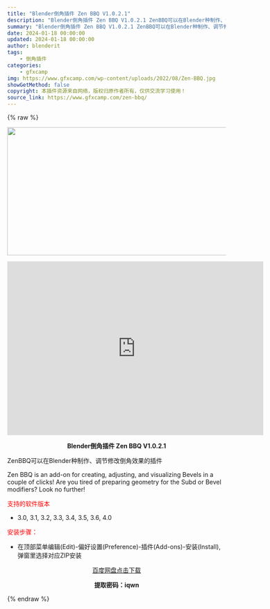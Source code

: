 ```yaml
---
title: "Blender倒角插件 Zen BBQ V1.0.2.1"
description: "Blender倒角插件 Zen BBQ V1.0.2.1 ZenBBQ可以在Blender种制作、调节修改倒角效果的插件 Zen BBQ is an add-on for creating, adju..."
summary: "Blender倒角插件 Zen BBQ V1.0.2.1 ZenBBQ可以在Blender种制作、调节修改倒角效果的插件 Zen BBQ is an add-on for creating, adju..."
date: 2024-01-18 00:00:00
updated: 2024-01-18 00:00:00
author: blenderit
tags: 
    - 倒角插件
categories:
    - gfxcamp
img: https://www.gfxcamp.com/wp-content/uploads/2022/08/Zen-BBQ.jpg
showGetMethod: false
copyright: 本插件资源来自网络，版权归原作者所有，仅供交流学习使用！
source_link: https://www.gfxcamp.com/zen-bbq/
---
```


{% raw %}
<div><p><img decoding="async" class="aligncenter size-full wp-image-106419" src="https://www.gfxcamp.com/wp-content/uploads/2022/08/Zen-BBQ.jpg" data-src="https://www.gfxcamp.com/wp-content/uploads/2022/08/Zen-BBQ.jpg" alt="" width="590" height="295" data-srcset="https://www.gfxcamp.com/wp-content/uploads/2022/08/Zen-BBQ.jpg 590w, https://www.gfxcamp.com/wp-content/uploads/2022/08/Zen-BBQ-150x75.jpg 150w" data-sizes="(max-width: 590px) 100vw, 590px"></p><p style="text-align: center;"><iframe loading="lazy" src="https://player.youku.com/embed/XNTg5ODAyNjU5Mg==" width="590" height="400" frameborder="0" allowfullscreen="allowfullscreen" data-mce-fragment="1"></iframe></p><p style="text-align: center;"><strong>Blender倒角插件 Zen BBQ V1.0.2.1</strong></p><p>ZenBBQ可以在Blender种制作、调节修改倒角效果的插件</p><p>Zen BBQ is an add-on for creating, adjusting, and visualizing Bevels in a couple of clicks! Are you tired of preparing geometry for the Subd or Bevel modifiers? Look no further!</p><p><span style="color: #ff0000;">支持的软件版本</span></p><ul>
<li>3.0, 3.1, 3.2, 3.3, 3.4, 3.5, 3.6, 4.0</li>
</ul><p><span style="color: #ff0000;">安装步骤：</span></p><ul>
<li>在顶部菜单编辑(Edit)-偏好设置(Preference)-插件(Add-ons)-安装(Install),弹窗里选择对应ZIP安装</li>
</ul><p style="text-align: center;"><a class="maxbutton-3 maxbutton maxbutton-baidu" target="_blank" rel="noopener" href="https://pan.baidu.com/s/1gtf7BMv7vDBsnhukKT9iwg?pwd=iqwn"><span class="mb-text">百度网盘点击下载</span></a></p><p style="text-align: center;"><strong>提取密码：iqwn</strong></p></div>
<div style="display: none">gfxcamp</div>
{% endraw %}